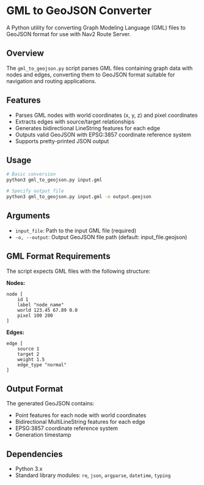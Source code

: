 # GML to GeoJSON Converter

A Python utility for converting Graph Modeling Language (GML) files to GeoJSON format for use with Nav2 Route Server.

## Overview

The `gml_to_geojson.py` script parses GML files containing graph data with nodes and edges, converting them to GeoJSON format suitable for navigation and routing applications.

## Features

- Parses GML nodes with world coordinates (x, y, z) and pixel coordinates
- Extracts edges with source/target relationships
- Generates bidirectional LineString features for each edge
- Outputs valid GeoJSON with EPSG:3857 coordinate reference system
- Supports pretty-printed JSON output

## Usage

```bash
# Basic conversion
python3 gml_to_geojson.py input.gml

# Specify output file
python3 gml_to_geojson.py input.gml -o output.geojson
```

## Arguments

- `input_file`: Path to the input GML file (required)
- `-o, --output`: Output GeoJSON file path (default: input_file.geojson)

## GML Format Requirements

The script expects GML files with the following structure:

**Nodes:**
```
node [
    id 1
    label "node_name"
    world 123.45 67.89 0.0
    pixel 100 200
]
```

**Edges:**
```
edge [
    source 1
    target 2
    weight 1.5
    edge_type "normal"
]
```

## Output Format

The generated GeoJSON contains:
- Point features for each node with world coordinates
- Bidirectional MultiLineString features for each edge
- EPSG:3857 coordinate reference system
- Generation timestamp

## Dependencies

- Python 3.x
- Standard library modules: `re`, `json`, `argparse`, `datetime`, `typing`
